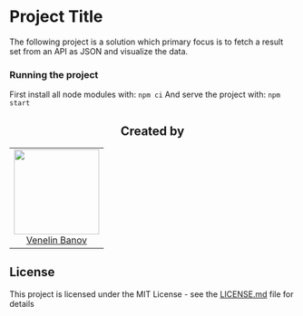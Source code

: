 # Project Title

The following project is a solution which primary focus is to fetch a result set from an API as JSON and visualize the data.

### Running the project
First install all node modules with:
`npm ci`
And serve the project with:
`npm start`

<h2 align="center">Created by</h2>

<table>
  <tbody>
    <tr>
      <td align="center">
        <a href="https://github.com/Graveheart">
          <img width="150" height="150" src="https://avatars2.githubusercontent.com/u/6318562?s=150&v=4">
          </br>
          Venelin Banov
        </a>
      </td>
    </tr>
  <tbody>
</table>

## License

This project is licensed under the MIT License - see the [LICENSE.md](LICENSE.md) file for details
